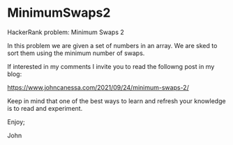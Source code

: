 # MinimumSwaps2
HackerRank problem: Minimum Swaps 2

In this problem we are given a set of numbers in an array.
We are sked to sort them using the minimum number of swaps.

If interested in my comments I invite you to read the followng
post in my blog:

https://www.johncanessa.com/2021/09/24/minimum-swaps-2/

Keep in mind that one of the best ways to learn and refresh 
your knowledge is to read and experiment.

Enjoy;

John
